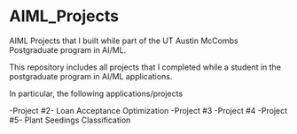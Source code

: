 # AIML_Projects
AIML Projects that I built while part of the UT Austin McCombs Postgraduate program in AI/ML.

This repository includes all projects that I completed while a student in the postgraduate program in AI/ML applications.

In particular, the following applications/projects

-Project #2- Loan Acceptance Optimization
-Project #3
-Project #4
-Project #5- Plant Seedings Classification
